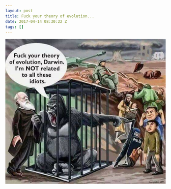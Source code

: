 ```yaml
---
layout: post
title: Fuck your theory of evolution...
date: 2017-04-14 08:30:22 Z
tags: []
---
```

![](/media/2017/04/159558771477.jpg)
